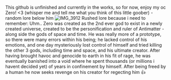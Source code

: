 This github is unfinished and currently in the works, so for now, enjoy my oc Zero! <3 (whisper me and tell me what you think of this little goober) - random lore below him
![IMG_3912](https://github.com/user-attachments/assets/7c1d3663-6c63-4678-aafa-65686ed203a6)
Rushed lore because i need to remember:
Uhm.. Zero was created as the 2nd ever god to exist in a newly created universe, created to be the personification and ruler of Antimatter - along side the gods of space and time. He was really more of a prototype, so there were many errors within his being; he lacked control of his emotions, and one day mysteriously lost control of himself and tried killing the other 3 gods, including time and space, and his ultimate creator. After having brought havoc and genocide to earth in his fit of rage, he was eventually banished into a void where he spent thousands (or millions i havent decided yet) of years in confinement by himself. After being freed by a human he now seeks revenge on his creator for regecting him 👍
